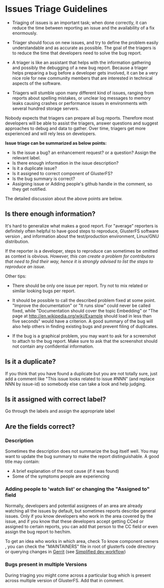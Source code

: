 Issues Triage Guidelines
========================

-   Triaging of issues is an important task; when done correctly, it can
    reduce the time between reporting an issue and the availability of a
    fix enormously.

-   Triager should focus on new issues, and try to define the problem
    easily understandable and as accurate as possible. The goal of the
    triagers is to reduce the time that developers need to solve the bug
    report.

-   A triager is like an assistant that helps with the information
    gathering and possibly the debugging of a new bug report. Because a
    triager helps preparing a bug before a developer gets involved, it
    can be a very nice role for new community members that are
    interested in technical aspects of the software.

-   Triagers will stumble upon many different kind of issues, ranging
    from reports about spelling mistakes, or unclear log messages to
    memory leaks causing crashes or performance issues in environments
    with several hundred storage servers.

Nobody expects that triagers can prepare all bug reports. Therefore most
developers will be able to assist the triagers, answer questions and
suggest approaches to debug and data to gather. Over time, triagers get
more experienced and will rely less on developers.

**Issue triage can be summarized as below points:**

-   Is the issue a bug? an enhancement request? or a question? Assign the relevant label.
-   Is there enough information in the issue description?
-   Is it a duplicate issue?
-   Is it assigned to correct component of GlusterFS?
-   Is the bug summary is correct?
-   Assigning issue or Adding people's github handle in the comment, so they get notified.

The detailed discussion about the above points are below.

Is there enough information?
----------------------------

It's hard to generalize what makes a good report. For "average"
reporters is definitely often helpful to have good steps to reproduce,
GlusterFS software version , and information about the test/production
environment, Linux/GNU distribution.

If the reporter is a developer, steps to reproduce can sometimes be
omitted as context is obvious. *However, this can create a problem for
contributors that need to find their way, hence it is strongly advised
to list the steps to reproduce an issue.*

Other tips:

-   There should be only one issue per report. Try not to mix related or
    similar looking bugs per report.

-   It should be possible to call the described problem fixed at some
    point. "Improve the documentation" or "It runs slow" could never be
    called fixed, while "Documentation should cover the topic Embedding"
    or "The page at <http://en.wikipedia.org/wiki/Example> should load
    in less than five seconds" would have a criterion. A good summary of
    the bug will also help others in finding existing bugs and prevent
    filing of duplicates.

-   If the bug is a graphical problem, you may want to ask for a
    screenshot to attach to the bug report. Make sure to ask that the
    screenshot should not contain any confidential information.

Is it a duplicate?
------------------

If you think that you have found a duplicate but you are not totally
sure, just add a comment like "This issue looks related to issue #NNN" (and
replace NNN by issue-id) so somebody else can take a look and help judging.


Is it assigned with correct label?
----------------------------------

Go through the labels and assign the appropriate label

Are the fields correct?
-----------------------

### Description

Sometimes the description does not summarize the bug itself well. You may
want to update the bug summary to make the report distinguishable. A
good title may contain:

-   A brief explanation of the root cause (if it was found)
-   Some of the symptoms people are experiencing

### Adding people to 'watch list' or changing the "Assigned to" field

Normally, developers and potential assignees of an area are already
watching all the issues by default, but sometimes reports describe general
issues. Only if you know developers who work in the area covered by the
issue, and if you know that these developers accept getting CCed or assigned
to certain reports, you can add that person to the CC field or even assign
the bug report to her/him.

To get an idea who works in which area, check To know component owners ,
you can check the "MAINTAINERS" file in root of glusterfs code directory
or querying changes in [Gerrit](http://review.gluster.org) (see
[Simplified dev workflow](/Developer-guide/Simplified-Development-Workflow.md))

### Bugs present in multiple Versions

During triaging you might come across a particular bug which is present
across multiple version of GlusterFS. Add that in comment.
